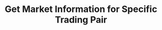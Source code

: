 ---
title: Get Market Information for Specific Trading Pair
position_number: 7
type: get
description: /v1/future-u/market/public/q/ticker
parameters:
    -
        name: symbol
        type: string
        mandatory: true
        default: N/A
        description: Trading pair
        ranges:
content_markdown: Note：This method does not require a signature.
left_code_blocks:
    -
        code_block: "public void getKLine() {\r\n\tString text = HttpUtil.get(URL + \"/data/api/v1/future-u/market/getKLine?market=btc_usdt&type=1min&since=0\");\r\n\tSystem.out.println(text);\r\n}"
        title: Java
        language: java
right_code_blocks:
    - code_block: |-
        {
         "msgInfo": {
            "code": "",
            "msg": ""
          },
          "msg": "",
          "data": {
            "a": "", //24h volume
            "c": "", //Latest price
            "h": "", //Highest price in 24 hours
            "l": "", //Lowest price in 24 hours
            "o": "", //The first transaction price 24 hours ago
            "r": "", //24h Price Fluctuation Limit
            "s": "", //Trading pair
            "t": 0, //Time
            "v": "" //24h turnover
          },
          "code": 200
        }
      title: Response
      language: json
---